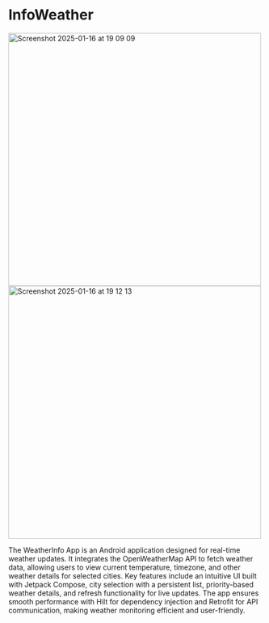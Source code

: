 # InfoWeather

<img width="500" alt="Screenshot 2025-01-16 at 19 09 09" src="https://github.com/user-attachments/assets/dbd24f34-0415-4ea0-b458-0667d534fa58" />
<img width="500" alt="Screenshot 2025-01-16 at 19 12 13" src="https://github.com/user-attachments/assets/a28b812f-01e7-4496-ad93-5a5571346f61" />


The WeatherInfo App is an Android application designed for real-time weather updates. It integrates the OpenWeatherMap API to fetch weather data, allowing users to view current temperature, timezone, and other weather details for selected cities. Key features include an intuitive UI built with Jetpack Compose, city selection with a persistent list, priority-based weather details, and refresh functionality for live updates. The app ensures smooth performance with Hilt for dependency injection and Retrofit for API communication, making weather monitoring efficient and user-friendly.


